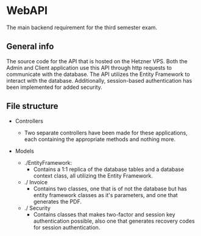# WebAPI
The main backend requirement for the third semester exam.

## General info
The source code for the API that is hosted on the Hetzner VPS. Both the Admin and Client application use this API through http requests to communicate with the database. The API utilizes the Entity Framework to interact with the database. Additionally, session-based authentication has been implemented for added security.

## File structure

- Controllers
    - Two separate controllers have been made for these applications, each containing the appropriate methods and nothing more.

- Models
    - ./EntityFramework:
        - Contains a 1:1 replica of the database tables and a database context class, all utilizing the Entity Framework.
    - ./ Invoice
        - Contains two classes, one that is of not the database but has entity framework classes as it's parameters, and one that generates the PDF.
    - ./ Security
        - Contains classes that makes two-factor and session key authentication possible, also one that generates recovery codes for session authentication.
